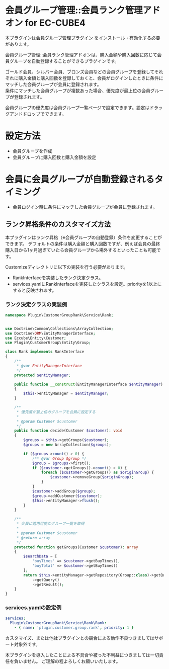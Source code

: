 # 会員グループ管理::会員ランク管理アドオン for EC-CUBE4

本プラグインは[会員グループ管理プラグイン](https://www.ec-cube.net/products/detail.php?product_id=2255) をインストール・有効化する必要があります。

会員グループ管理::会員ランク管理アドオンは、購入金額や購入回数に応じて会員グループを自動登録することができるプラグインです。

ゴールド会員、シルバー会員、ブロンズ会員などの会員グループを登録してそれぞれに購入金額と購入回数を登録しておくと、会員がログインしたときに条件にマッチした会員グループが会員に登録されます。  
条件にマッチした会員グループが複数あった場合、優先度が最上位の会員グループが登録されます。  

会員グループの優先度は会員グループ一覧ページで設定できます。設定はドラッグアンドドロップでできます。

# 設定方法
+ 会員グループを作成
+ 会員グループに購入回数と購入金額を設定

# 会員に会員グループが自動登録されるタイミング
+ 会員ログイン時に条件にマッチした会員グループが会員に登録されます。

## ランク昇格条件のカスタマイズ方法

本プラグインはランク昇格（※会員グループの自動登録）条件を変更することができます。
デフォルトの条件は購入金額と購入回数ですが、例えば会員の最終購入日から1ヶ月過ぎていたら会員グループから場外するといったことも可能です。

Customizeディレクトリに以下の実装を行う必要があります。
+ RankInterfaceを実装したランク決定クラス。
+ services.yamlにRankInterfaceを実装したクラスを設定。priorityを1以上にすると反映されます。


### ランク決定クラスの実装例

```php
namespace Plugin\CustomerGroupRank\Service\Rank;


use Doctrine\Common\Collections\ArrayCollection;
use Doctrine\ORM\EntityManagerInterface;
use Eccube\Entity\Customer;
use Plugin\CustomerGroup\Entity\Group;

class Rank implements RankInterface
{
    /**
     * @var EntityManagerInterface
     */
    protected $entityManager;

    public function __construct(EntityManagerInterface $entityManager)
    {
        $this->entityManager = $entityManager;
    }

    /**
     * 優先度が最上位のグループを会員に設定する
     *
     * @param Customer $customer
     */
    public function decide(Customer $customer): void
    {
        $groups = $this->getGroups($customer);
        $groups = new ArrayCollection($groups);

        if ($groups->count() > 0) {
            /** @var Group $group */
            $group = $groups->first();
            if ($customer->getGroups()->count() > 0) {
                foreach ($customer->getGroups() as $originGroup) {
                    $customer->removeGroup($originGroup);
                }
            }
            $customer->addGroup($group);
            $group->addCustomer($customer);
            $this->entityManager->flush();
        }
    }

    /**
     * 会員に適用可能なグループ一覧を取得
     *
     * @param Customer $customer
     * @return array
     */
    protected function getGroups(Customer $customer): array
    {
        $searchData = [
            'buyTimes' => $customer->getBuyTimes(),
            'buyTotal' => $customer->getBuyTimes()
        ];
        return $this->entityManager->getRepository(Group::class)->getQueryBuilderBySearchData($searchData)
            ->getQuery()
            ->getResult();
    }
}
```

### services.yamlの設定例

```yaml
services:
  Plugin\CustomerGroupRank\Service\Rank\Rank:
    - { name: 'plugin.customer.group.rank', priority: 1 }
```


カスタマイズ、または他社プラグインとの競合による動作不良つきましてはサポート対象外です。

本プラグインを導入したことによる不具合や被った不利益につきましては一切責任を負いません。
ご理解の程よろしくお願いいたします。

